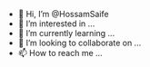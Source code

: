 - 👋 Hi, I’m @HossamSaife
- 👀 I’m interested in ...
- 🌱 I’m currently learning ...
- 💞️ I’m looking to collaborate on ...
- 📫 How to reach me ...

<!---
HossamSaife/HossamSaife is a ✨ special ✨ repository because its `README.md` (this file) appears on your GitHub profile.
You can click the Preview link to take a look at your changes.
--->
